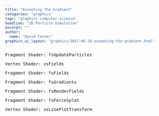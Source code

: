 ```yaml
---
title: "Animating The Gradient"
categories: "graphics"
tags: "graphics computer-science"
headline: "2D Particle Simulation"
excerpt: ""
author:
  name: "David Conner"
graphics_ui_layout: "graphics/2017-06-29-animating-the-gradient.html"
---
```


<pre class="highlight">Fragment Shader: fsUpdateParticles<code id="codeFsUpdateParticles"></code></pre>
<pre class="highlight">Vertex Shader: vsFields<code id="codeVsFields"></code></pre>
<pre class="highlight">Fragment Shader: fsFields<code id="codeFsFields"></code></pre>
<pre class="highlight">Fragment Shader: fsGradients<code id="codeFsGradients"></code></pre>
<pre class="highlight">Fragment Shader: fsRenderFields<code id="codeFsRenderFields"></code></pre>
<pre class="highlight">Fragment Shader: fsForceSplat<code id="codeFsForceSplat"></code></pre>
<pre class="highlight">Vertex Shader: vsLinePlotTransform<code id="codeVsLinePlotTransform"></code></pre>

<script type="x-shader/x-vertex" id="vsPass">
layout(location = 0) in vec3 a_position;
layout(location = 1) in vec2 a_texcoord;

out vec2 v_st;
out vec3 v_position;

void main() {
  v_st = a_texcoord;
  v_position = a_position;
  gl_Position = vec4(a_position, 1.0);
}
</script>

<script type="x-shader/x-vertex" id="fsForceSplat">
uniform vec2 u_resolution;
uniform ivec2 u_particleUv;
uniform float u_rCoefficient;
uniform int u_particleIdLimit;

uniform sampler2D s_particles;

layout(location = 0) out vec4 particleUpdates;

vec2 calcForce(vec2 r, vec2 r2) {
  vec2 dr = r - r2;
  float d = distance(r, r2);
  float rad = atan(dr.y, dr.x);
  return vec2(cos(rad), sin(rad)) / d;
}

void main() {
  ivec2 uv = ivec2(trunc(gl_FragCoord));

  if (uv.x * uv.y + uv.x > u_particleIdLimit) { discard; }
  if (uv == u_particleUv) { discard; }

  vec4 accumulatorParticle = texelFetch(s_particles, uv, 0);
  vec4 particle = texelFetch(s_particles, u_particleUv, 0);

  particleUpdates.xy = u_rCoefficient * calcForce(accumulatorParticle.xy, particle.xy);
}
</script>

<script type="x-shader/x-fragment" id="fsUpdateParticles">
uniform vec2 u_resolution;
uniform vec2 u_fieldResolution;
uniform ivec4 u_randomSeed;
uniform float u_particleSpeed;
uniform vec4 u_deltaTime;
uniform int u_spaceType;
uniform int u_physicsMethod;

uniform isampler2D s_particleRandoms;
uniform sampler2D s_particles;
uniform sampler2D s_particleMomentums;
uniform sampler2D s_particleForceSplat;
uniform sampler2D s_repelField;

#define physicsMethodBrownian 0
#define physicsMethodSplat 1
#define physicsMethodField 2

#define spaceTypeFinite 0
#define spaceTypeWrapped 1
#define spaceTypeInfinite 2

in vec2 v_st;
in vec3 v_position;

layout(location = 0) out ivec4 random;
layout(location = 1) out vec4 particle;
layout(location = 2) out vec4 particleMomentums;
layout(location = 3) out vec4 particleForces;

// TODO: temperature: update another texture with particle velocities

const float maxInt = 2147483647.0;

// because float textures are not texture-filterable in webgl
vec4 bilinearInterpolation(sampler2D s, vec2 rs) {
  vec2 rsOffset = fract(rs);
  vec2 baseCoords = trunc(rs) + vec2(
    rsOffset.x >= 0.5 ? 0.5 : -0.5,
    rsOffset.y >= 0.5 ? 0.5 : -0.5);

  vec2 coords[4];
  coords[0] = baseCoords;
  coords[1] = baseCoords + vec2(1.0, 0.0);
  coords[2] = baseCoords + vec2(0.0, 1.0);
  coords[3] = baseCoords + vec2(1.0, 1.0);

  vec4 texels[4];
  texels[0] = texelFetch(s, ivec2(trunc(coords[0])), 0);
  texels[1] = texelFetch(s, ivec2(trunc(coords[1])), 0);
  texels[2] = texelFetch(s, ivec2(trunc(coords[2])), 0);
  texels[3] = texelFetch(s, ivec2(trunc(coords[3])), 0);

  vec4 color = vec4(0.0, 0.0, 0.0, 0.0);
  for (int i = 0; i < 4; i++) {
    coords[i] = coords[i] - rs;
    float area = abs(coords[i].x * coords[i].y);
    color += area * texels[i];
  }

  return color;
}

void main() {
  vec2 uv = gl_FragCoord.xy / u_resolution.xy;

  // =======================================
  // Update Randoms
  // =======================================

  ivec4 randomTexel = texture(s_particleRandoms, uv);

  vec2 texelCoords[4];
  texelCoords[0] = mod(gl_FragCoord.xy + vec2( 0.0, -1.0), u_resolution.xy) / u_resolution.xy;
  texelCoords[1] = mod(gl_FragCoord.xy + vec2( 1.0,  0.0), u_resolution.xy) / u_resolution.xy;
  texelCoords[2] = mod(gl_FragCoord.xy + vec2( 0.0,  1.0), u_resolution.xy) / u_resolution.xy;
  texelCoords[3] = mod(gl_FragCoord.xy + vec2(-1.0,  1.0), u_resolution.xy) / u_resolution.xy;

  ivec4 texels[4];
  texels[0] = texture(s_particleRandoms, texelCoords[0]);
  texels[1] = texture(s_particleRandoms, texelCoords[1]);
  texels[2] = texture(s_particleRandoms, texelCoords[2]);
  texels[3] = texture(s_particleRandoms, texelCoords[3]);

  ivec4 newRandom = u_randomSeed ^ randomTexel ^ texels[0] ^ texels[1] ^ texels[2] ^ texels[3];
  random = newRandom;

  // =======================================
  // Update Physics
  // =======================================

  particle = texture(s_particles, uv);
  particleMomentums = texture(s_particleMomentums, uv);
  vec2 netForce = vec2(0.0, 0.0);

  switch (u_physicsMethod) {

    case physicsMethodBrownian:
      vec4 newRandomFloat = fract(vec4(newRandom) / maxInt + 0.5) - 0.5 ;
      netForce = newRandomFloat.xy;
      break;

    case physicsMethodSplat:
      netForce = texture(s_particleForceSplat, uv).xy;
      break;

    case physicsMethodField:
      vec4 field = vec4(0.0, 0.0, 0.0, 0.0);
      for (float i = -1.0; i <= 1.0; i++) {
        for (float j = -1.0; j <= 1.0; j++) {
          vec2 particleToFieldSpace = ((particle.xy + 1.0) / 2.0) * u_fieldResolution.xy;
          vec2 coords = particleToFieldSpace.xy + vec2(i,j);
          field += bilinearInterpolation(s_repelField, coords.xy);
        }
      }
      field /= 9.0;

      netForce = vec2(field.x, field.y);
      break;
  }

  // =======================================
  // Update Particles
  // =======================================
  // TODO: adjust units for u_particleSpeed (and fix in netForce calcs above)

  particleForces = vec4(netForce.xy, 0.0, 0.0);
  particleMomentums.xy += netForce * u_deltaTime.x / 1000.0;
  vec2 particleUpdate = u_particleSpeed * particleMomentums.xy * u_deltaTime.x / 1000.0;

  switch (u_spaceType) {
    case spaceTypeFinite:
      particle.x = particle.x + particleUpdate.x;
      particle.y = particle.y + particleUpdate.y;
      break;
    case spaceTypeWrapped:
      particle.x = mod(particle.x + particleUpdate.x + 1.0, 2.0) - 1.0;
      particle.y = mod(particle.y + particleUpdate.y + 1.0, 2.0) - 1.0;
      break;
    case spaceTypeInfinite:
      particle.x = particle.x + particleUpdate.x;
      particle.y = particle.y + particleUpdate.y;
      break;
  }
}
</script>

<script type="x-shader/x-vertex" id="vsFields">
uniform float u_fieldSize;
uniform float u_rCoefficient;
uniform sampler2D s_particles;

layout(location = 0) in int a_index;

flat out int v_particleId;
out float v_pointSize;
//out vec4 v_position; // not linkable to fsFields ?

const float maxInt = 2147483647.0;

void main()
{
  // textureSize must return ivec & texelFetch must accept ivec
  ivec2 texSize = textureSize(s_particles, 0);

  ivec2 texel = ivec2(a_index % texSize.x, a_index / texSize.x);
  vec4 particle = texelFetch(s_particles, texel, 0);

  v_particleId = a_index;
  v_pointSize = u_fieldSize;

  gl_Position = vec4(particle.x, particle.y, 0.0, 1.0);;
  gl_PointSize = v_pointSize;
}
</script>

<script type="x-shader/x-fragment" id="fsFields">
uniform vec2 u_resolution;
uniform float u_rCoefficient;
uniform sampler2D s_particleMomentums;
uniform bool u_deferGradientCalc;
uniform bool u_circularFieldEffect;
uniform bool u_forceCalcInGlPointSpace;
uniform float u_fieldMinFactor;

//in vec4 v_position; // not linkable to fsFields ?
in float v_pointSize;
flat in int v_particleId;

layout(location = 0) out vec4 repelForce;
layout(location = 1) out vec4 repelFieldGradient;

vec2 calculateRForce(vec2 point, vec2 center, float dMin) {
  vec2 pointOffset = point.xy - center;
  float d = distance(point.xy, center);

  // set a lower bound on the distance, to prevent astronomical values
  d = (d < dMin ? dMin : d);
  float rad = atan(pointOffset.y, pointOffset.x);
  return vec2(cos(rad), -sin(rad)) / d;
}

void main()
{
  if (u_circularFieldEffect && distance(gl_PointCoord.xy, vec2(0.5,0.5)) > 0.5) { discard; }

  vec2 particleCenter = vec2(0.5, 0.5);
  vec2 fieldPoint = gl_PointCoord.xy;
  vec2 delta = vec2(1.0, 1.0);

  if (!u_forceCalcInGlPointSpace) {
     particleCenter *= v_pointSize;
     fieldPoint *= v_pointSize;
  } else {
    // incorrect but causes the shape of the field space to be emphasized
    delta /= v_pointSize;
  }

  float dMin = (1.0 / exp(u_fieldMinFactor)) * v_pointSize;

  vec2 rForce = u_rCoefficient * calculateRForce(fieldPoint, particleCenter, dMin);
  repelForce = vec4(rForce.xy, 0.0, 1.0);

  if (!u_deferGradientCalc) {
    vec2 fieldPoint2 = fieldPoint + delta;
    vec2 df = u_rCoefficient * calculateRForce(fieldPoint2.xy, particleCenter, dMin) - rForce;

    // jacobian of the vector field
    repelFieldGradient = vec4(
      df.x / delta.x, df.x / delta.y,
      df.y / delta.x, df.y / delta.y);
  }
}
</script>

<script type="x-shader/x-fragment" id="fsGradients">
uniform vec2 u_resolution;
uniform sampler2D s_repelField;
uniform sampler2D s_repelComp;
uniform bool u_forceCalcInGlPointSpace;

// R: (df1/dx)
// G: (df1/dy)
// B: (df2/dx)
// A: (df2/dy)
layout(location = 0) out vec4 repelFieldGradient;

void main() {
  vec2 uv = gl_FragCoord.xy / u_resolution.xy;
  vec2 delta = vec2(1.0, 1.0);

  vec2 uv2 = mod(gl_FragCoord.xy + delta, u_resolution.xy) / u_resolution.xy;
  vec4 df = texture(s_repelField, uv2) - texture(s_repelField, uv);

  // gradient of a vector field (jacobian)
  repelFieldGradient = vec4(
    df.x / delta.x, df.x / delta.y,
    df.y / delta.x, df.y / delta.y);
}
</script>

<script type="x-shader/x-fragment" id="fsRenderFields">
uniform vec2 u_resolution;
uniform float u_rCoefficient;
uniform bool u_fractRenderValues;
uniform bool u_renderMagnitude;
uniform bool u_scaleRenderValues;
uniform int u_renderTexture;
uniform float u_maxFieldLines;

uniform bool u_audioColorShiftEnabled;
uniform vec3 u_audioColorShift;

uniform sampler2D s_repelField;
uniform sampler2D s_repelFieldGradient;

#define renderTextureField 0
#define renderTextureGradient 1
#define renderTexture4Channel 2

out vec4 color;

const float maxIntFloat = 2147483647.0;

void main() {
  vec2 uv = gl_FragCoord.xy / u_resolution.xy;

  vec4 rForce = texture(s_repelField, uv);
  vec4 rGradient = texture(s_repelFieldGradient, uv);

  switch (u_renderTexture) {
    case renderTextureField:
      if (u_renderMagnitude) {
        color = vec4(
          distance(vec2(0.0,0.0), rForce.xy),
          0.0,
          0.0,
          1.0);
      } else {
        color = vec4(
          rForce.x,
          rForce.y,
          0.0,
          1.0);
      }
      break;
    case renderTextureGradient:
      if (u_renderMagnitude) {
        color = vec4(
          4.0 * distance(rGradient.xz, vec2(0.0,0.0)),
          4.0 * distance(rGradient.yw, vec2(0.0,0.0)),
          0.0,
          1.0);
      } else {
        color = vec4(
          4.0 * rGradient.x,
          4.0 * rGradient.z,
          4.0 * rGradient.y,
          1.0);
      }
      break;
    case renderTexture4Channel:
      if (u_renderMagnitude) {
        color = vec4(
          4.0 * distance(rGradient.x, 0.0),
          4.0 * distance(rGradient.z, 0.0),
          4.0 * (distance(rGradient.y, 0.0) * distance(rGradient.w, 0.0)),
          1.0);
      } else {
        color = vec4(
          4.0 * rGradient.x * rGradient.z,
          4.0 * rGradient.z * rGradient.w,
          4.0 * (rGradient.y * rGradient.w),
          1.0);
      }
      break;
  }

  if (u_scaleRenderValues) {
      vec3 scaled = 1.0/(1.0 + exp(-color.xyz));
      color = 10.0 * vec4(scaled - 0.5, 1.0);
  }

  if (u_audioColorShiftEnabled) {
    color = vec4(color.rgb + u_audioColorShift.rgb, 1.0);
  }

  if (u_fractRenderValues) {
    if (u_maxFieldLines > 0.0) {
      color.xyz = clamp(color.xyz, -u_maxFieldLines, u_maxFieldLines);
    }
    color = vec4(fract(color.xyz), 1.0);
  }
}
</script>

<script type="x-shader/x-fragment" id="fsMipmapAggregate">
uniform vec2 resolution;

out vec4 particleMomentum;
out vec4 particleMomentumStats;

out vec4 particleForce;
out vec4 particleForceStats;

void main() {

}
</script>

<script type="x-shader/x-vertex" id="vsLinePlotTransform">
uniform mat4x4 u_projection;
uniform float u_lineWidth;

layout(location = 0) in vec2 a_position;

out vec4 v_positionA;
out vec4 v_positionB;

void main() {
  v_positionA = u_projection * vec4(a_position.x, a_position.y, 0.0, 1.0);
  v_positionB = u_projection * vec4(a_position.x, a_position.y, 0.0, 1.0);

  v_positionA.y += u_lineWidth;
  v_positionB.y -= u_lineWidth;

  gl_Position = v_positionA;
}
</script>

<script type="x-shader/x-vertex" id="fsNull">
out vec4 color;

void main() {

}
</script>

<script type="x-shader/x-fragment" id="vsLinePlot">
layout(location = 0) in vec4 a_position;

out vec3 v_position;

void main() {
  gl_Position = a_position;
}
</script>

<script type="x-shader/x-fragment" id="fsLinePlot">
uniform vec4 u_lineColor;

out vec4 color;

void main() {
  color = u_lineColor;
}
</script>

<script type="x-shader/x-fragment" id="fsParticleAggregatesFilter">
// TODO: add filters for particle aggregates
uniform vec4 ;

uniform vec2 u_resolution;
uniform ivec2 u_particleUv;
uniform int u_particleIdLimit;

uniform sampler2D s_momentums;
uniform sampler2D s_forces;
uniform sampler2D s_deltaForces;

layout(location = 0) out vec4 momentum;
layout(location = 1) out vec4 deltaMomentum;
layout(location = 2) out vec4 force;
layout(location = 3) out vec4 deltaForce;

// TODO: implement a filter for aggregates

void main() {
  ivec2 uv = ivec2(trunc(gl_FragCoord));

  if (uv.x * uv.y + uv.x > u_particleIdLimit) {
    // TODO: replace with 'null' value
    momentum = vec4(0.0, 0.0, 0.0, 0.0);
    deltaMomentum = vec4(0.0, 0.0, 0.0, 0.0);
    force = vec4(0.0, 0.0, 0.0, 0.0);
    deltaForce = vec4(0.0, 0.0, 0.0, 0.0);
  } else {
    momentum = vec4(texelFetch(s_momentums, uv, 0).xy, 0.0, 0.0);
    deltaMomentum = vec4(texelFetch(s_momentums, uv, 0).zw, 0.0, 0.0);
    force = vec4(texelFetch(s_forces, uv, 0));
    deltaForce = vec4(texelFetch(s_deltaForces, uv, 0));
  }
}
</script>

<script type="text/javascript" src="/js/3d/utils/quad.js"></script>
<script type="text/javascript" src="/js/3d/utils/line_plot.js"></script>
<script type="text/javascript" src="/js/3d/2017-06-29-animating-the-gradient.js"></script>

<script type="text/javascript">
  function pasteShaderToCodeBlock(shaderId, codeBlockId) {
    var shaderCode = document.getElementById(shaderId).textContent;
    var codeBlock = document.getElementById(codeBlockId);
    codeBlock.innerHTML = shaderCode;
    hljs.highlightBlock(codeBlock);
  }

  pasteShaderToCodeBlock('fsUpdateParticles', 'codeFsUpdateParticles');
  pasteShaderToCodeBlock('vsFields', 'codeVsFields');
  pasteShaderToCodeBlock('fsFields', 'codeFsFields');
  pasteShaderToCodeBlock('fsGradients', 'codeFsGradients');
  pasteShaderToCodeBlock('fsRenderFields', 'codeFsRenderFields');
  pasteShaderToCodeBlock('fsForceSplat', 'codeFsForceSplat');
  pasteShaderToCodeBlock('vsLinePlotTransform', 'codeVsLinePlotTransform');
</script>

